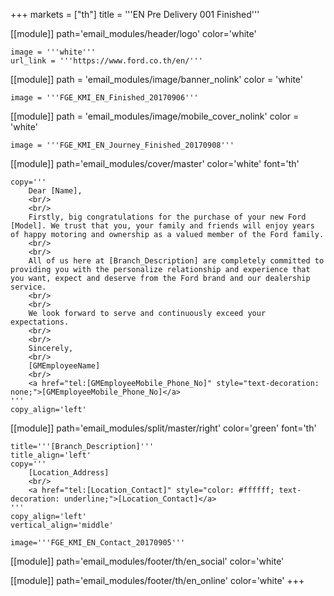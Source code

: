 +++
markets = ["th"]
title = '''EN Pre Delivery 001 Finished'''

[[module]]
path='email_modules/header/logo'
color='white'

	image = '''white'''
	url_link = '''https://www.ford.co.th/en/'''

[[module]]
path = 'email_modules/image/banner_nolink'
color = 'white'

	image = '''FGE_KMI_EN_Finished_20170906'''

[[module]]
path = 'email_modules/image/mobile_cover_nolink'
color = 'white'

	image = '''FGE_KMI_EN_Journey_Finished_20170908'''

[[module]]
path='email_modules/cover/master'
color='white'
font='th'

	copy='''
		Dear [Name],
		<br/>
		<br/>
		Firstly, big congratulations for the purchase of your new Ford [Model]. We trust that you, your family and friends will enjoy years of happy motoring and ownership as a valued member of the Ford family. 
		<br/>
		<br/>
		All of us here at [Branch_Description] are completely committed to providing you with the personalize relationship and experience that you want, expect and deserve from the Ford brand and our dealership service. 
		<br/>
		<br/>
		We look forward to serve and continuously exceed your expectations.
		<br/>
		<br/>
		Sincerely,
		<br/>
		[GMEmployeeName]
		<br/>
		<a href="tel:[GMEmployeeMobile_Phone_No]" style="text-decoration: none;">[GMEmployeeMobile_Phone_No]</a>
	'''
	copy_align='left'

[[module]]
path='email_modules/split/master/right'
color='green'
font='th'

	title='''[Branch_Description]'''
	title_align='left'
	copy='''
		[Location_Address]
		<br/>
		<a href="tel:[Location_Contact]" style="color: #ffffff; text-decoration: underline;">[Location_Contact]</a>
	'''
	copy_align='left'
	vertical_align='middle'

	image='''FGE_KMI_EN_Contact_20170905'''

[[module]]
path='email_modules/footer/th/en_social'
color='white'

[[module]]
path='email_modules/footer/th/en_online'
color='white'
+++